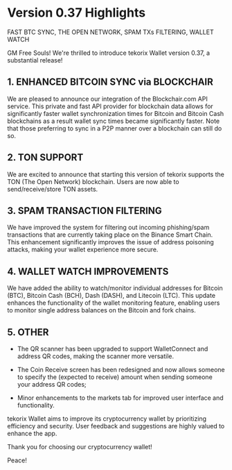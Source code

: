 # Version 0.37 Highlights

FAST BTC SYNC, THE OPEN NETWORK, SPAM TXs FILTERING, WALLET WATCH

GM Free Souls! We're thrilled to introduce tekorix Wallet version 0.37, a substantial release!

## 1. ENHANCED BITCOIN SYNC via BLOCKCHAIR

We are pleased to announce our integration of the Blockchair.com API service. This private and fast API provider for blockchain data allows for significantly faster wallet synchronization times for Bitcoin and Bitcoin Cash blockchains as a result wallet sync times became significantly faster. Note that those preferring to sync in a P2P manner over a blockchain can still do so.

## 2. TON SUPPORT

We are excited to announce that starting this version of tekorix supports the TON (The Open Network) blockchain. Users are now able to send/receive/store TON assets.

## 3. SPAM TRANSACTION FILTERING

We have improved the system for filtering out incoming phishing/spam transactions that are currently taking place on the Binance Smart Chain. This enhancement significantly improves the issue of address poisoning attacks, making your wallet experience more secure.

## 4. WALLET WATCH IMPROVEMENTS

We have added the ability to watch/monitor individual addresses for Bitcoin (BTC), Bitcoin Cash (BCH), Dash (DASH), and Litecoin (LTC). This update enhances the functionality of the wallet monitoring feature, enabling users to monitor single address balances on the Bitcoin and fork chains.

## 5. OTHER

- The QR scanner has been upgraded to support WalletConnect and address QR codes, making the scanner more versatile.

- The Coin Receive screen has been redesigned and now allows someone to specify the (expected to receive) amount when sending someone your address QR codes;

- Minor enhancements to the markets tab for improved user interface and functionality.


tekorix Wallet aims to improve its cryptocurrency wallet by prioritizing efficiency and security. User feedback and suggestions are highly valued to enhance the app.

Thank you for choosing our cryptocurrency wallet!

Peace!
